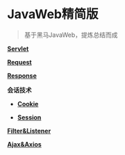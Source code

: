 # JavaWeb精简版

> 基于黑马JavaWeb，提炼总结而成
> 

[****Servlet****](resources/Servlet.md)

[****Request****](resources/Request.md)

[****Response****](resources/Response.md)

**会话技术**

* [**Cookie**](resources/Cookie.md)

* [**Session**](resources/Session.md)

[****Filter&Listener****](resources/Filter&Listener.md)

[**Ajax&Axios**](resources/Ajax&Axios.md)